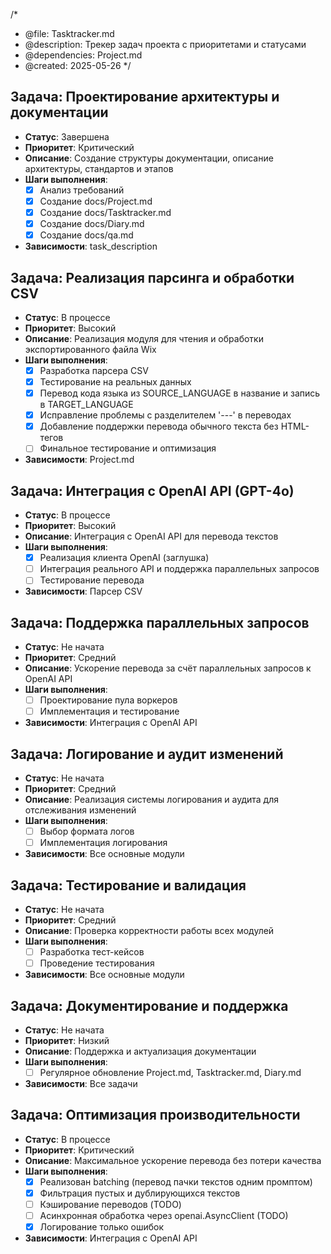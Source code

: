 /*
 * @file: Tasktracker.md
 * @description: Трекер задач проекта с приоритетами и статусами
 * @dependencies: Project.md
 * @created: 2025-05-26
 */

## Задача: Проектирование архитектуры и документации
- **Статус**: Завершена
- **Приоритет**: Критический
- **Описание**: Создание структуры документации, описание архитектуры, стандартов и этапов
- **Шаги выполнения**:
  - [x] Анализ требований
  - [x] Создание docs/Project.md
  - [x] Создание docs/Tasktracker.md
  - [x] Создание docs/Diary.md
  - [x] Создание docs/qa.md
- **Зависимости**: task_description

## Задача: Реализация парсинга и обработки CSV
- **Статус**: В процессе
- **Приоритет**: Высокий
- **Описание**: Реализация модуля для чтения и обработки экспортированного файла Wix
- **Шаги выполнения**:
  - [x] Разработка парсера CSV
  - [x] Тестирование на реальных данных
  - [x] Перевод кода языка из SOURCE_LANGUAGE в название и запись в TARGET_LANGUAGE
  - [x] Исправление проблемы с разделителем '---' в переводах
  - [x] Добавление поддержки перевода обычного текста без HTML-тегов
  - [ ] Финальное тестирование и оптимизация
- **Зависимости**: Project.md

## Задача: Интеграция с OpenAI API (GPT-4o)
- **Статус**: В процессе
- **Приоритет**: Высокий
- **Описание**: Интеграция с OpenAI API для перевода текстов
- **Шаги выполнения**:
  - [x] Реализация клиента OpenAI (заглушка)
  - [ ] Интеграция реального API и поддержка параллельных запросов
  - [ ] Тестирование перевода
- **Зависимости**: Парсер CSV

## Задача: Поддержка параллельных запросов
- **Статус**: Не начата
- **Приоритет**: Средний
- **Описание**: Ускорение перевода за счёт параллельных запросов к OpenAI API
- **Шаги выполнения**:
  - [ ] Проектирование пула воркеров
  - [ ] Имплементация и тестирование
- **Зависимости**: Интеграция с OpenAI API

## Задача: Логирование и аудит изменений
- **Статус**: Не начата
- **Приоритет**: Средний
- **Описание**: Реализация системы логирования и аудита для отслеживания изменений
- **Шаги выполнения**:
  - [ ] Выбор формата логов
  - [ ] Имплементация логирования
- **Зависимости**: Все основные модули

## Задача: Тестирование и валидация
- **Статус**: Не начата
- **Приоритет**: Средний
- **Описание**: Проверка корректности работы всех модулей
- **Шаги выполнения**:
  - [ ] Разработка тест-кейсов
  - [ ] Проведение тестирования
- **Зависимости**: Все основные модули

## Задача: Документирование и поддержка
- **Статус**: Не начата
- **Приоритет**: Низкий
- **Описание**: Поддержка и актуализация документации
- **Шаги выполнения**:
  - [ ] Регулярное обновление Project.md, Tasktracker.md, Diary.md
- **Зависимости**: Все задачи 

## Задача: Оптимизация производительности
- **Статус**: В процессе
- **Приоритет**: Критический
- **Описание**: Максимальное ускорение перевода без потери качества
- **Шаги выполнения**:
  - [x] Реализован batching (перевод пачки текстов одним промптом)
  - [x] Фильтрация пустых и дублирующихся текстов
  - [ ] Кэширование переводов (TODO)
  - [ ] Асинхронная обработка через openai.AsyncClient (TODO)
  - [x] Логирование только ошибок
- **Зависимости**: Интеграция с OpenAI API 